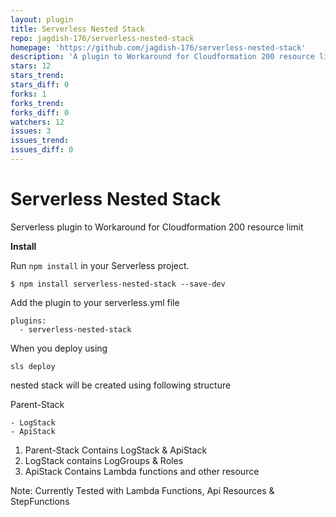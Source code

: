 ```yaml
---
layout: plugin
title: Serverless Nested Stack
repo: jagdish-176/serverless-nested-stack
homepage: 'https://github.com/jagdish-176/serverless-nested-stack'
description: 'A plugin to Workaround for Cloudformation 200 resource limit'
stars: 12
stars_trend: 
stars_diff: 0
forks: 1
forks_trend: 
forks_diff: 0
watchers: 12
issues: 3
issues_trend: 
issues_diff: 0
---
```



# Serverless Nested Stack
Serverless plugin to Workaround for Cloudformation 200 resource limit 

**Install**

Run `npm install` in your Serverless project.

    $ npm install serverless-nested-stack --save-dev

Add the plugin to your serverless.yml file

    plugins:
      - serverless-nested-stack


When you deploy using 

    sls deploy 

nested stack will be created using following structure

Parent-Stack

    - LogStack
    - ApiStack

1) Parent-Stack Contains LogStack & ApiStack
2) LogStack contains LogGroups & Roles
3) ApiStack Contains Lambda functions and other resource

Note: Currently Tested with Lambda Functions, Api Resources & StepFunctions
